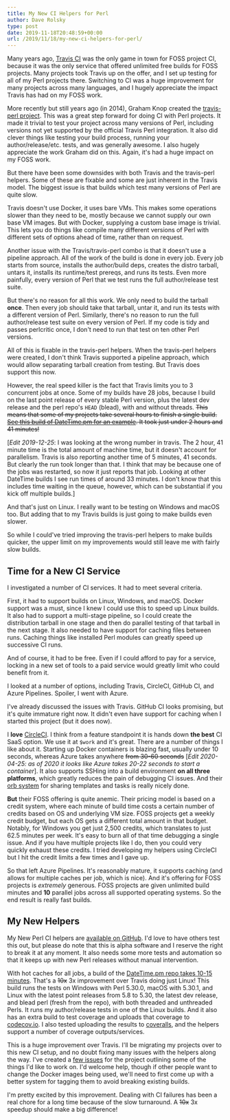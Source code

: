 ```yaml
---
title: My New CI Helpers for Perl
author: Dave Rolsky
type: post
date: 2019-11-18T20:48:59+00:00
url: /2019/11/18/my-new-ci-helpers-for-perl/
---
```

Many years ago, [Travis CI][1] was the only game in town for FOSS project CI, because it was the only service that offered unlimited free builds for FOSS projects. Many projects took Travis up on the offer, and I set up testing for all of my Perl projects there. Switching to CI was a huge improvement for many projects across many languages, and I hugely appreciate the impact Travis has had on my FOSS work.

More recently but still years ago (in 2014), Graham Knop created the [travis-perl project][2]. This was a great step forward for doing CI with Perl projects. It made it trivial to test your project across many versions of Perl, including versions not yet supported by the official Travis Perl integration. It also did clever things like testing your build process, running your author/release/etc. tests, and was generally awesome. I also hugely appreciate the work Graham did on this. Again, it's had a huge impact on my FOSS work.

But there have been some downsides with both Travis and the travis-perl helpers. Some of these are fixable and some are just inherent in the Travis model. The biggest issue is that builds which test many versions of Perl are quite slow.

Travis doesn't use Docker, it uses bare VMs. This makes some operations slower than they need to be, mostly because we cannot supply our own base VM images. But with Docker, supplying a custom base image is trivial. This lets you do things like compile many different versions of Perl with different sets of options ahead of time, rather than on request.

Another issue with the Travis/travis-perl combo is that it doesn't use a pipeline approach. All of the work of the build is done in every job. Every job starts from source, installs the author/build deps, creates the distro tarball, untars it, installs its runtime/test prereqs, and runs its tests. Even more painfully, every version of Perl that we test runs the full author/release test suite.

But there's no reason for all this work. We only need to build the tarball **once**. Then every job should take that tarball, untar it, and run its tests with a different version of Perl. Similarly, there's no reason to run the full author/release test suite on every version of Perl. If my code is tidy and passes perlcritic once, I don't need to run that test on ten other Perl versions.

All of this is fixable in the travis-perl helpers. When the travis-perl helpers were created, I don't think Travis supported a pipeline approach, which would allow separating tarball creation from testing. But Travis does support this now.

However, the real speed killer is the fact that Travis limits you to 3 concurrent jobs at once. Some of my builds have 28 jobs, because I build on the last point release of every stable Perl version, plus the latest dev release and the perl repo's `HEAD` (blead), with and without threads. <s>This means that some of my projects take several hours to finish a single build. [See this build of DateTime.pm for an example][3]. It took just under 2 hours and 41 minutes!</s>

[_Edit 2019-12-25_: I was looking at the wrong number in travis. The 2 hour, 41 minute time is the total amount of machine time, but it doesn't account for parallelism. Travis is also reporting another time of 5 minutes, 41 seconds. But clearly the run took longer than that. I think that may be because one of the jobs was restarted, so now it just reports that job. Looking at other DateTime builds I see run times of around 33 minutes. I don't know that this includes time waiting in the queue, however, which can be substantial if you kick off multiple builds.]

And that's just on Linux. I really want to be testing on Windows and macOS too. But adding that to my Travis builds is just going to make builds even slower.

So while I could've tried improving the travis-perl helpers to make builds quicker, the upper limit on my improvements would still leave me with fairly slow builds.

## Time for a New CI Service

I investigated a number of CI services. It had to meet several criteria.

First, it had to support builds on Linux, Windows, and macOS. Docker support was a must, since I knew I could use this to speed up Linux builds. It also had to support a multi-stage pipeline, so I could create the distribution tarball in one stage and then do parallel testing of that tarball in the next stage. It also needed to have support for caching files between runs. Caching things like installed Perl modules can greatly speed up successive CI runs.

And of course, it had to be free. Even if I could afford to pay for a service, locking in a new set of tools to a paid service would greatly limit who could benefit from it.

I looked at a number of options, including Travis, CircleCI, GitHub CI, and Azure Pipelines. Spoiler, I went with Azure.

I've already discussed the issues with Travis. GitHub CI looks promising, but it's quite immature right now. It didn't even have support for caching when I started this project (but it does now).

I **love** [CircleCI][4]. I think from a feature standpoint it is hands down **the best** CI SaaS option. We use it at `$work` and it's great. There are a number of things I like about it. Starting up Docker containers is blazing fast, usually under 10 seconds, whereas Azure takes anywhere <s>from 30-60 seconds</s> [_Edit 2020-04-25: as of 2020 it looks like Azure takes 20-22 seconds to start a container_]. It also supports SSHing into a build environment **on all three platforms**, which greatly reduces the pain of debugging CI issues. And their [orb system][5] for sharing templates and tasks is really nicely done.

**But** their FOSS offering is quite anemic. Their pricing model is based on a credit system, where each minute of build time costs a certain number of credits based on OS and underlying VM size. FOSS projects get a weekly credit budget, but each OS gets a different total amount in that budget. Notably, for Windows you get just 2,500 credits, which translates to just 62.5 minutes per week. It's easy to burn all of that time debugging a single issue. And if you have multiple projects like I do, then you could very quickly exhaust these credits. I tried developing my helpers using CircleCI but I hit the credit limits a few times and I gave up.

So that left Azure Pipelines. It's reasonably mature, it supports caching (and allows for multiple caches per job, which is nice). And it's offering for FOSS projects is _extremely_ generous. FOSS projects are given unlimited build minutes and **10** parallel jobs across all supported operating systems. So the end result is really fast builds.

## My New Helpers

My New Perl CI helpers are [available on GitHub][6]. I'd love to have others test this out, but please do note that this is alpha software and I reserve the right to break it at any moment. It also needs some more tests and automation so that it keeps up with new Perl releases without manual intervention.

With hot caches for all jobs, a build of the [DateTime.pm repo takes 10-15 minutes][7]. That's a <s>10x</s> 3x improvement over Travis doing just Linux! This build runs the tests on Windows with Perl 5.30.0, macOS with 5.30.1, and Linux with the latest point releases from 5.8 to 5.30, the latest dev release, and blead perl (fresh from the repo), with both threaded and unthreaded Perls. It runs my author/release tests in one of the Linux builds. And it also has an extra build to test coverage and uploads that coverage to [codecov.io][8]. I also tested uploading the results to [coveralls][9], and the helpers support a number of coverage outputs/services.

This is a huge improvement over Travis. I'll be migrating my projects over to this new CI setup, and no doubt fixing many issues with the helpers along the way. I've created a [few issues][10] for the project outlining some of the things I'd like to work on. I'd welcome help, though if other people want to change the Docker images being used, we'll need to first come up with a better system for tagging them to avoid breaking existing builds.

I'm pretty excited by this improvement. Dealing with CI failures has been a real chore for a long time because of the slow turnaround. A <s>10x</s> 3x speedup should make a big difference!

 [1]: https://travis-ci.com/
 [2]: https://github.com/travis-perl/helpers
 [3]: https://travis-ci.org/houseabsolute/DateTime.pm/builds/567793066
 [4]: https://circleci.com/
 [5]: https://circleci.com/orbs/
 [6]: https://github.com/houseabsolute/ci-perl-helpers
 [7]: https://dev.azure.com/houseabsolute/houseabsolute/_build?definitionId=2&_a=summary
 [8]: https://codecov.io/gh/houseabsolute/DateTime.pm/branch/azureci
 [9]: https://coveralls.io/builds/27039427
 [10]: https://github.com/houseabsolute/ci-perl-helpers/issues?q=is%3Aissue+is%3Aopen+sort%3Aupdated-desc
